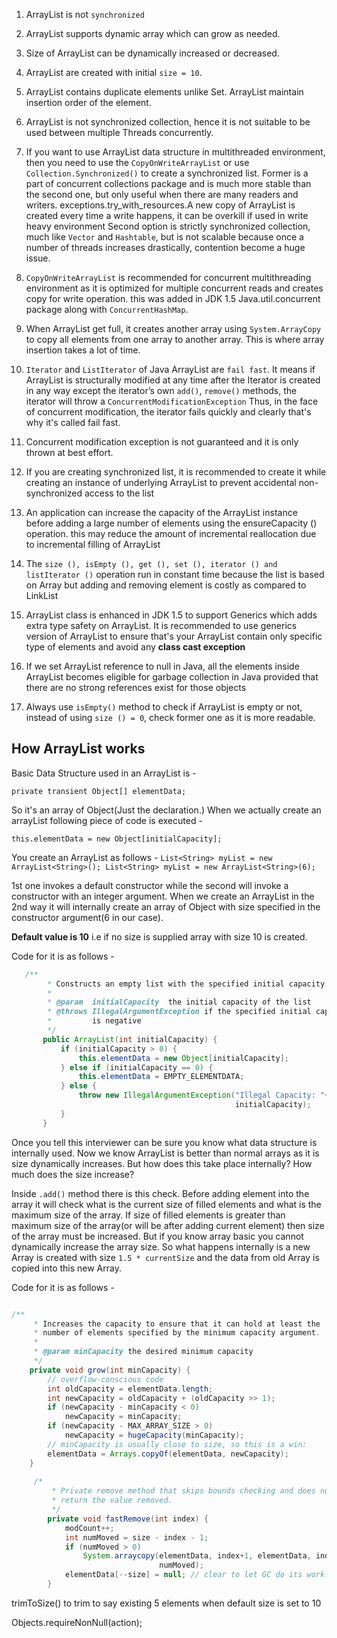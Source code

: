 1.	ArrayList is not `synchronized`

2.	ArrayList supports dynamic array which can grow as needed.
 
3.	Size of ArrayList can be dynamically increased or decreased.

4.	ArrayList are created with initial `size = 10`.

5.	ArrayList contains duplicate elements unlike Set. ArrayList maintain insertion order of the element.

6.	ArrayList is not synchronized collection, hence it is not suitable to be used between multiple Threads concurrently. 

7. If you want to use ArrayList data structure in multithreaded environment, then you need to use the `CopyOnWriteArrayList` 
or use `Collection.Synchronized()` to create a synchronized list. 
Former is a part of concurrent collections package and is much more stable than the second one, but only useful when  there are many readers and writers. exceptions.try_with_resources.A new copy of ArrayList is created every time a write happens, it can be overkill if used in write heavy environment 
Second option is strictly synchronized collection, much like `Vector` and `Hashtable`, but is not scalable because once a number of threads increases drastically, contention become a huge issue.

8.	`CopyOnWriteArrayList` is recommended for concurrent multithreading environment as it is optimized for multiple concurrent reads and creates copy for write operation.
 this was added in JDK 1.5 Java.util.concurrent package along with `ConcurrentHashMap`.

9.	When ArrayList get full, it creates another array using `System.ArrayCopy` to copy all elements from one array to another array. This is where array insertion takes a lot of time.

10.	`Iterator` and `ListIterator` of Java ArrayList are `fail fast`. It means if ArrayList is structurally modified at any time after the Iterator is created in any way except the iterator’s own `add()`, `remove()` methods, the iterator will throw a `ConcurrentModificationException`
Thus, in the face of concurrent modification, the iterator fails quickly and clearly that's why it's called fail fast.

11.	Concurrent modification exception is not guaranteed and it is only thrown at best effort.

12.	If you are creating synchronized list, it is recommended to create it while creating an instance of underlying ArrayList to prevent accidental non-synchronized access to the list

13.	An application can increase the capacity of the ArrayList instance before adding a large number of elements using the ensureCapacity () operation. this may reduce the amount of incremental reallocation due to incremental filling of ArrayList

14.	The `size (), isEmpty (), get (), set (), iterator () and listIterator ()` operation run in constant time because the list is based on Array but adding and removing element is costly as compared to LinkList

15.	ArrayList class is enhanced in JDK 1.5 to support Generics which adds extra type safety on ArrayList.
It is recommended to use generics version of ArrayList to ensure that's your ArrayList contain only specific type of elements and avoid any __class cast exception__

16.	If we set ArrayList reference to null in Java, all the elements inside ArrayList becomes eligible for garbage collection in Java provided that there are no strong references exist for those objects

17.	Always use `isEmpty()` method to check if ArrayList is empty or not, instead of using `size () = 0`, check former one as it is more readable.


## How ArrayList works

Basic Data Structure used in an ArrayList is -

`private transient Object[] elementData; `

So it's an array of Object(Just the declaration.) 
When we actually create an arrayList following piece of code is executed -


`this.elementData = new Object[initialCapacity];`


You create an ArrayList as follows -
`List<String> myList = new ArrayList<String>();
List<String> myList = new ArrayList<String>(6);`

1st one invokes a default constructor while the second will invoke a constructor with an integer argument. 
When we create an ArrayList in the 2nd way it will internally create an array of Object with size specified in the constructor argument(6 in our case).

**Default value is 10**
i.e if no size is supplied array with size 10 is created.

Code for it is as follows -
```java
   /**
        * Constructs an empty list with the specified initial capacity.
        *
        * @param  initialCapacity  the initial capacity of the list
        * @throws IllegalArgumentException if the specified initial capacity
        *         is negative
        */
       public ArrayList(int initialCapacity) {
           if (initialCapacity > 0) {
               this.elementData = new Object[initialCapacity];
           } else if (initialCapacity == 0) {
               this.elementData = EMPTY_ELEMENTDATA;
           } else {
               throw new IllegalArgumentException("Illegal Capacity: "+
                                                  initialCapacity);
           }
       }
```

Once you tell this interviewer can be sure you know what data structure is internally used.
Now we know ArrayList is better than normal arrays as it is size dynamically increases. 
But how does this take place internally? How much does the size increase?

Inside `.add()` method there is this check. 
Before adding element into the array it will check what is the current size of filled elements and what is the maximum size of the array. 
If size of filled elements is greater than maximum size of the array(or will be after adding current element) 
then size of the array must be increased. But if you know array basic you cannot dynamically increase the array size. 
So what happens internally is a new Array is created with size `1.5 * currentSize` and 
the data from old Array is copied into this new Array.

Code for it is as follows -
```java

/**
     * Increases the capacity to ensure that it can hold at least the
     * number of elements specified by the minimum capacity argument.
     *
     * @param minCapacity the desired minimum capacity
     */
    private void grow(int minCapacity) {
        // overflow-conscious code
        int oldCapacity = elementData.length;
        int newCapacity = oldCapacity + (oldCapacity >> 1);
        if (newCapacity - minCapacity < 0)
            newCapacity = minCapacity;
        if (newCapacity - MAX_ARRAY_SIZE > 0)
            newCapacity = hugeCapacity(minCapacity);
        // minCapacity is usually close to size, so this is a win:
        elementData = Arrays.copyOf(elementData, newCapacity);
    }
    
     /*
         * Private remove method that skips bounds checking and does not
         * return the value removed.
         */
        private void fastRemove(int index) {
            modCount++;
            int numMoved = size - index - 1;
            if (numMoved > 0)
                System.arraycopy(elementData, index+1, elementData, index,
                                 numMoved);
            elementData[--size] = null; // clear to let GC do its work
        }

```

trimToSize() to trim to say existing 5 elements when default size is set to 10


Objects.requireNonNull(action);

